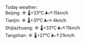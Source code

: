 Today weather:  
Beijing: ☀️   🌡️+33°C 🌬️↖15km/h  
Tianjin: ☀️   🌡️+31°C 🌬️←4km/h  
Shijiazhuang: ☀️   🌡️+33°C 🌬️↖11km/h  
Tangshan: ☀️   🌡️+27°C 🌬️↑21km/h  
